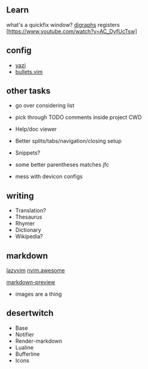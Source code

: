 <!-- TODO: -->

## Learn

what's a quickfix window?
[digraphs](https://neovim.io/doc/user/digraph.html)
registers [https://www.youtube.com/watch?v=AC_DyfUcTsw]

## config

- [yazi](https://github.com/mikavilpas/yazi.nvim)
- [bullets.vim](https://github.com/bullets-vim/bullets.vim)

## other tasks

- go over considering list

- pick through TODO comments inside project CWD

- Help/doc viewer
- Better splits/tabs/navigation/closing setup

- Snippets?

- some better parentheses matches jfc

- mess with devicon configs

## writing

- Translation?
- Thesaurus
- Rhymer
- Dictionary
- Wikipedia?

## markdown

[](https://linkarzu.com/posts/neovim/markdown-setup-2025/#bullets-vimbulletsvim)
[](https://www.youtube.com/watch?v=1YEbKDlxfss)
[lazyvim](https://www.lazyvim.org/extras/lang/markdown)
[nvim.awesome](https://github.com/rockerBOO/awesome-neovim?tab=readme-ov-file#note-taking)

[markdown-preview](https://github.com/iamcco/markdown-preview.nvim)

- images are a thing

## desertwitch

- Base
- Notifier
- Render-markdown
- Lualine
- Bufferline
- Icons
